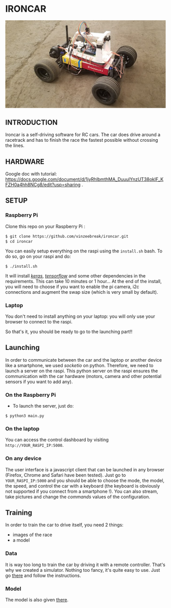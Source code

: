 # IRONCAR

![Picture of the IronCar](docs/car.jpg)

## INTRODUCTION

Ironcar is a self-driving software for RC cars. The car does drive around a racetrack and has to finish the race the fastest possible without crossing the lines.

## HARDWARE

Google doc with tutorial:  https://docs.google.com/document/d/1jyRhlbmthMA_DuuulYnzUT38okIF_KFZH0a4hh8NCg8/edit?usp=sharing .

## SETUP

### Raspberry Pi
Clone this repo on your Raspberry Pi :

```
$ git clone https://github.com/vinzeebreak/ironcar.git
$ cd ironcar
```

You can easily setup everything on the raspi using the `install.sh` bash. To do so, go on your raspi and do:
```
$ ./install.sh
```

It will install *[keras](https://github.com/keras-team/keras)*, *[tensorflow](https://www.tensorflow.org/)* and some other dependencies in the requirements. This can take 10 minutes or 1 hour... At the end of the install, you will need to choose if you want to enable the pi camera, i2c connections and augment the swap size (which is very small by default).  

### Laptop
You don't need to install anything on your laptop: you will only use your browser to connect to the raspi.

So that's it, you should be ready to go to the launching part!!


## Launching
In order to communicate between the car and the laptop or another device like a smartphone, we used *socketio* on python. Therefore, we need to launch a server on the raspi. This python server on the raspi ensures the communication with the car hardware (motors, camera and other potential sensors if you want to add any).


### On the Raspberry Pi

* To launch the server, just do:
```
$ python3 main.py
```

### On the laptop
You can access the control dashboard by visiting `http://YOUR_RASPI_IP:5000`.

### On any device
The user interface is a javascript client that can be launched in any browser (Firefox, Chrome and Safari have been tested). Just go to `YOUR_RASPI_IP:5000` and you should be able to choose the mode, the model, the speed, and control the car with a keyboard (the keyboard is obviously not supported if you connect from a smartphone !). You can also stream, take pictures and change the *commands* values of the configuration.

## Training

In order to train the car to drive itself, you need 2 things:
- images of the race
- a model

### Data

It is way too long to train the car by driving it with a remote controller. That's why we created a simulator. Nothing too fancy, it's quite easy to use. Just go [there](https://github.com/vinzeebreak/road_simulator) and follow the instructions.

### Model

The model is also given [there](https://github.com/vinzeebreak/road_simulator).
